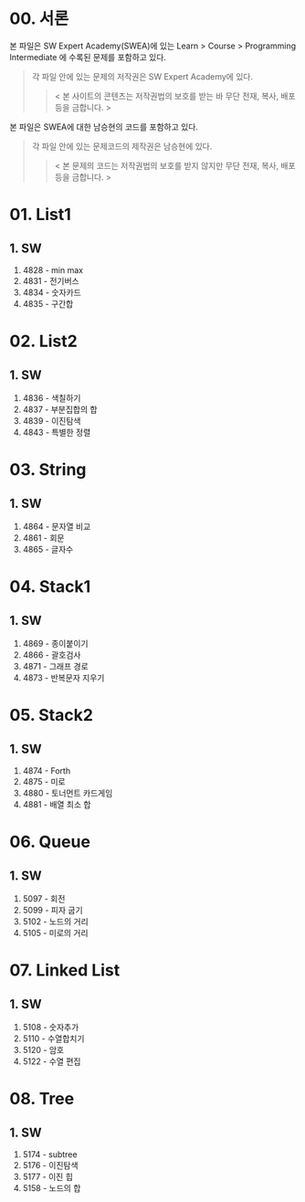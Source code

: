 # 00. 서론

본 파일은 SW Expert Academy(SWEA)에 있는 Learn > Course > Programming Intermediate 에 수록된 문제를 포함하고 있다.

> 각 파일 안에 있는 문제의 저작권은 SW Expert Academy에 있다.   
>
> > < 본 사이트의 콘텐츠는 저작권법의 보호를 받는 바 무단 전재, 복사, 배포 등을 금합니다. >



본 파일은 SWEA에 대한 남승현의 코드를 포함하고 있다.

> 각 파일 안에 있는 문제코드의 제작권은 남승현에 있다. 
>
> > < 본 문제의 코드는 저작권법의 보호를 받지 않지만 무단 전재, 복사, 배포 등을 금합니다. >



# 01. List1

## 1. SW

1. 4828 - min max
2. 4831 - 전기버스
3. 4834 - 숫자카드
4. 4835 - 구간합



# 02. List2

## 1. SW

1. 4836 - 색칠하기
2. 4837 - 부분집합의 합
3. 4839 - 이진탐색
4. 4843 - 특별한 정렬



# 03. String

## 1. SW

1. 4864 - 문자열 비교
2. 4861 - 회문
3. 4865 - 글자수



# 04. Stack1

## 1. SW

1. 4869 - 종이붙이기
2. 4866 - 괄호검사
3. 4871 - 그래프 경로
4. 4873 - 반복문자 지우기



# 05. Stack2

## 1. SW

1. 4874 - Forth
2. 4875 - 미로
3. 4880 - 토너먼트 카드게임
4. 4881 - 배열 최소 합



# 06. Queue

## 1. SW

1. 5097 - 회전
2. 5099 - 피자 굽기
3. 5102 - 노드의 거리
4. 5105 - 미로의 거리



# 07. Linked List

## 1. SW

1. 5108 - 숫자추가
2. 5110 - 수열합치기
3. 5120 - 암호
4. 5122 - 수열 편집



# 08. Tree

## 1. SW

1. 5174 - subtree
2. 5176 - 이진탐색
3. 5177 - 이진 힙
4. 5158 - 노드의 합
